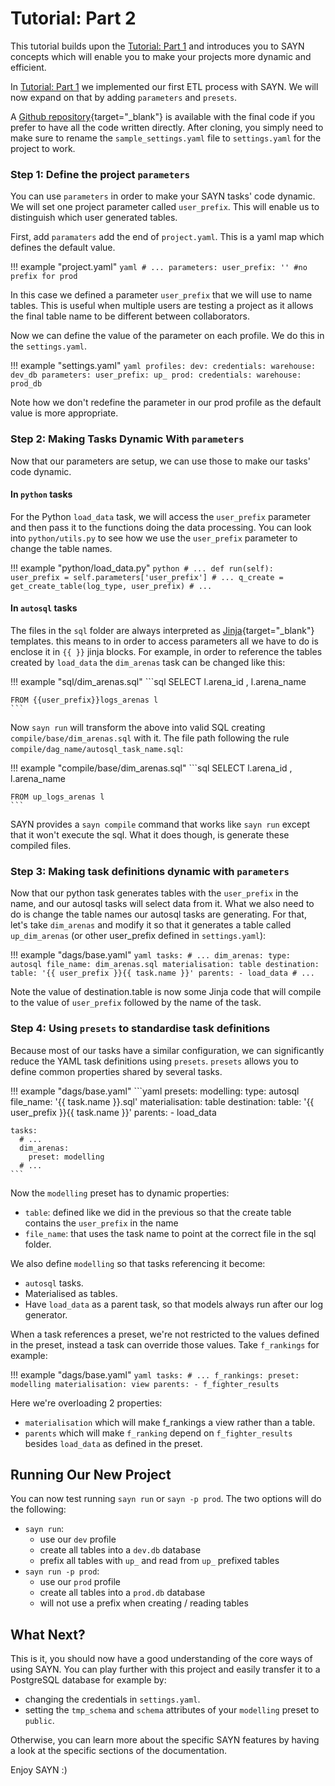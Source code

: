 # Tutorial: Part 2

This tutorial builds upon the [Tutorial: Part 1](tutorial_part1.md) and introduces
you to SAYN concepts which will enable you to make your projects more dynamic and efficient.

In [Tutorial: Part 1](tutorial_part1.md) we implemented our first ETL process with SAYN. We will now
expand on that by adding `parameters` and `presets`.

A [Github repository](https://github.com/173TECH/sayn_tutorial_part2){target="\_blank"} is
available with the final code if you prefer to have all the code written directly. After cloning,
you simply need to make sure to rename the `sample_settings.yaml` file to `settings.yaml`
for the project to work.

### Step 1: Define the project `parameters`

You can use `parameters` in order to make your SAYN tasks' code dynamic. We will set one project parameter called `user_prefix`. This will enable us to distinguish which user generated tables.

First, add `paramaters` add the end of `project.yaml`. This is a yaml map which defines the default
value.

!!! example "project.yaml"
    ``` yaml
    # ...
    parameters:
      user_prefix: '' #no prefix for prod
    ```

In this case we defined a parameter `user_prefix` that we will use to name tables. This is useful
when multiple users are testing a project as it allows the final table name to be different between
collaborators.

Now we can define the value of the parameter on each profile. We do this in the `settings.yaml`.

!!! example "settings.yaml"
    ``` yaml
    profiles:
      dev:
        credentials:
          warehouse: dev_db
        parameters:
          user_prefix: up_
      prod:
        credentials:
          warehouse: prod_db
    ```

Note how we don't redefine the parameter in our prod profile as the default value is more appropriate.

### Step 2: Making Tasks Dynamic With `parameters`

Now that our parameters are setup, we can use those to make our tasks' code dynamic.

#### In `python` tasks

For the Python `load_data` task, we will access the `user_prefix` parameter and then pass it to the
functions doing the data processing. You can look into `python/utils.py` to see how we use the
`user_prefix` parameter to change the table names.

!!! example "python/load_data.py"
    ```python
        # ...
        def run(self):
            user_prefix = self.parameters['user_prefix']
        # ...
                    q_create = get_create_table(log_type, user_prefix)
        # ...
    ```

#### In `autosql` tasks

The files in the `sql` folder are always interpreted as [Jinja](https://palletsprojects.com/p/jinja/){target="\_blank"}
templates. this means to in order to access parameters all we have to do is enclose it in `{{ }}`
jinja blocks. For example, in order to reference the tables created by `load_data` the `dim_arenas`
task can be changed like this:

!!! example "sql/dim_arenas.sql"
    ```sql
    SELECT l.arena_id
         , l.arena_name
    
    FROM {{user_prefix}}logs_arenas l
    ```

Now `sayn run` will transform the above into valid SQL creating `compile/base/dim_arenas.sql`
with it. The file path following the rule `compile/dag_name/autosql_task_name.sql`:

!!! example "compile/base/dim_arenas.sql"
    ```sql
    SELECT l.arena_id
         , l.arena_name
    
    FROM up_logs_arenas l
    ```

SAYN provides a `sayn compile` command that works like `sayn run` except that it won't execute
the sql. What it does though, is generate these compiled files.

### Step 3: Making task definitions dynamic with `parameters`

Now that our python task generates tables with the `user_prefix` in the name, and our autosql tasks
will select data from it. What we also need to do is change the table names our autosql tasks are
generating. For that, let's take `dim_arenas` and modify it so that it generates a table called
`up_dim_arenas` (or other user_prefix defined in `settings.yaml`):

!!! example "dags/base.yaml"
    ```yaml
    tasks:
      # ...
      dim_arenas:
        type: autosql
        file_name: dim_arenas.sql
        materialisation: table
        destination:
          table: '{{ user_prefix }}{{ task.name }}'
        parents:
          - load_data
      # ...
    ```

Note the value of destination.table is now some Jinja code that will compile to the value of
`user_prefix` followed by the name of the task.

### Step 4: Using `presets` to standardise task definitions

Because most of our tasks have a similar configuration, we can significantly reduce the YAML task
definitions using `presets`. `presets` allows you to define common properties shared by several
tasks.

!!! example "dags/base.yaml"
    ```yaml
    presets:
      modelling:
        type: autosql
        file_name: '{{ task.name }}.sql'
        materialisation: table
        destination:
          table: '{{ user_prefix }}{{ task.name }}'
        parents:
          - load_data

    tasks:
      # ...
      dim_arenas:
        preset: modelling
      # ...
    ```

Now the `modelling` preset has to dynamic properties:
* `table`: defined like we did in the previous so that the create table contains the `user_prefix`
  in the name
* `file_name`: that uses the task name to point at the correct file in the sql folder.

We also define `modelling` so that tasks referencing it become:
* `autosql` tasks.
* Materialised as tables.
* Have `load_data` as a parent task, so that models always run after our log generator.

When a task references a preset, we're not restricted to the values defined in the preset, instead
a task can override those values. Take `f_rankings` for example:

!!! example "dags/base.yaml"
    ```yaml
    tasks:
      # ...
      f_rankings:
        preset: modelling
        materialisation: view
        parents:
          - f_fighter_results
    ```

Here we're overloading 2 properties:
* `materialisation` which will make f_rankings a view rather than a table.
* `parents` which will make `f_ranking` depend on `f_fighter_results` besides `load_data` as defined
  in the preset.

## Running Our New Project

You can now test running `sayn run` or `sayn -p prod`. The two options will do the following:

* `sayn run`:
    * use our `dev` profile
    * create all tables into a `dev.db` database
    * prefix all tables with `up_` and read from `up_` prefixed tables
* `sayn run -p prod`:
    * use our `prod` profile
    * create all tables into a `prod.db` database
    * will not use a prefix when creating / reading tables

## What Next?

This is it, you should now have a good understanding of the core ways of using SAYN. You can play further with this project and easily transfer it to a PostgreSQL database for example by:

* changing the credentials in `settings.yaml`.
* setting the `tmp_schema` and `schema` attributes of your `modelling` preset to `public`.

Otherwise, you can learn more about the specific SAYN features by having a look at the specific sections of the documentation.

Enjoy SAYN :)

